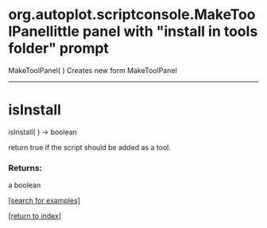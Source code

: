 # org.autoplot.scriptconsole.MakeToolPanellittle panel with "install in tools folder" prompt
MakeToolPanel( )
Creates new form MakeToolPanel

***
<a name="isInstall"></a>
# isInstall
isInstall(  ) &rarr; boolean

return true if the script should be added as a tool.

### Returns:
a boolean


<a href="https://github.com/autoplot/dev/search?q=isInstall&unscoped_q=isInstall">[search for examples]</a>

<a href="https://github.com/autoplot/documentation/blob/master/javadoc/index-all.md">[return to index]</a>

